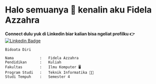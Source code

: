 # Halo semuanya 👋 kenalin aku Fidela Azzahra 

**Connect dulu yuk di Linkedin biar kalian bisa ngeliat profilku 👉**   [![Linkedin Badge](https://img.shields.io/badge/-fidelaazzahra-blue?style=flat-square&logo=Linkedin&logoColor=white&link=https://www.linkedin.com/in/fidela-azzahra-09264319b)](www.linkedin.com/in/fidela-azzahra-09264319b)

 
 

```text
Bidoata Diri

Nama            :   Fidela Azzahra
Pendidikan      :   Kuliah
Fakultas        :   Ilmu Komputer 🖥️
Program Studi   :   Teknik Informatika 👩‍💻
Studi Tempuh    :   Semester 4
```
